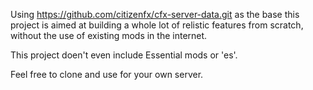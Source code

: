 Using https://github.com/citizenfx/cfx-server-data.git as the base this project is aimed at building a whole lot of relistic features from scratch, without the use of existing mods in the internet.

This project doen't even include Essential mods or 'es'.

Feel free to clone and use for your own server.